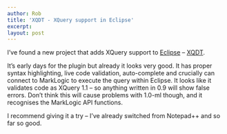 ```yaml
---
author: Rob
title: 'XQDT - XQuery support in Eclipse'
excerpt:
layout: post
---
```


I’ve found a new project that adds XQuery support to [Eclipse][1] – [XQDT][2].

It’s early days for the plugin but already it looks very good. It has proper syntax highlighting, live code validation, auto-complete and crucially can connect to MarkLogic to execute the query within Eclipse. It looks like it validates code as XQuery 1.1 – so anything written in 0.9 will show false errors. Don’t think this will cause problems with 1.0-ml though, and it recognises the MarkLogic API functions.

I recommend giving it a try – I’ve already switched from Notepad++ and so far so good.

 [1]: http://www.eclipse.org/
 [2]: http://www.xqdt.org